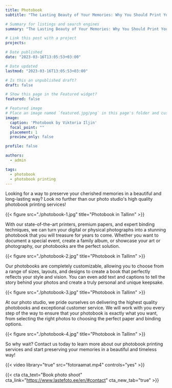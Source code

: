 ```yaml
---
title: Photobook
subtitle: "The Lasting Beauty of Your Memories: Why You Should Print Your Photos in a High-Quality Photobook"

# Summary for listings and search engines
summary: "The Lasting Beauty of Your Memories: Why You Should Print Your Photos in a High-Quality Photobook"

# Link this post with a project
projects: 

# Date published
date: "2023-03-16T13:05:53+03:00"

# Date updated
lastmod: "2023-03-16T13:05:53+03:00"

# Is this an unpublished draft?
draft: false

# Show this page in the Featured widget?
featured: false

# Featured image
# Place an image named `featured.jpg/png` in this page's folder and customize its options here.
image:
  caption: 'Photobook by Viktoria Iljin'
  focal_point: ""
  placement: 1
  preview_only: false

profile: false

authors:
  - admin

tags:
  - photobook
  - photobook printing
---
```

Looking for a way to preserve your cherished memories in a beautiful and long-lasting way? Look no further than our photo studio's high quality photobook printing services!

{{< figure src="./photobook-1.jpg" title="Photobook in Tallinn" >}}

With our state-of-the-art printers, premium papers, and expert binding techniques, we can turn your digital or physical photographs into a stunning photobook that you will treasure for years to come. Whether you want to document a special event, create a family album, or showcase your art or photography, our photobooks are the perfect solution.

{{< figure src="./photobook-2.jpg" title="Photobook in Tallinn" >}}

Our photobooks are completely customizable, allowing you to choose from a range of sizes, layouts, and designs to create a book that perfectly reflects your style and vision. You can even add text and captions to tell the story behind your photos and create a truly personal and unique keepsake.

{{< figure src="./photobook-3.jpg" title="Photobook in Tallinn" >}}

At our photo studio, we pride ourselves on delivering the highest quality photobooks and exceptional customer service. We will work with you every step of the way to ensure that your photobook is exactly what you want, from selecting the right photos to choosing the perfect paper and binding options.

{{< figure src="./photobook-4.jpg" title="Photobook in Tallinn" >}}

So why wait? Contact us today to learn more about our photobook printing services and start preserving your memories in a beautiful and timeless way!

{{< video library="true" src="fotoraamat.mp4" controls="yes" >}}

{{< cta cta_text="Book photo shoot" cta_link="https://www.lastefoto.ee/en/#contact" cta_new_tab="true" >}}